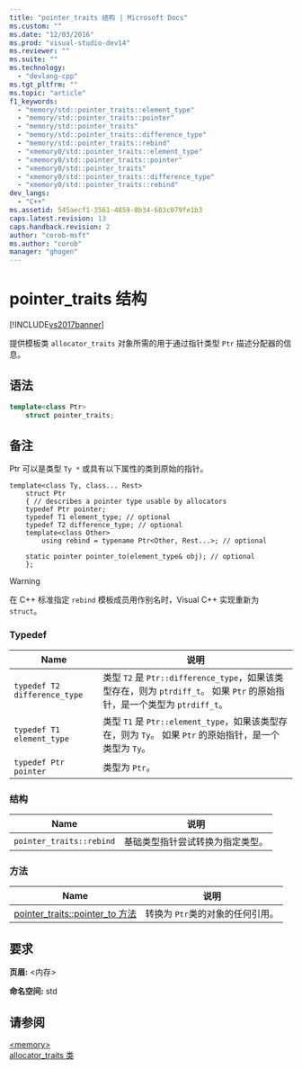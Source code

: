```yaml
---
title: "pointer_traits 结构 | Microsoft Docs"
ms.custom: ""
ms.date: "12/03/2016"
ms.prod: "visual-studio-dev14"
ms.reviewer: ""
ms.suite: ""
ms.technology: 
  - "devlang-cpp"
ms.tgt_pltfrm: ""
ms.topic: "article"
f1_keywords: 
  - "memory/std::pointer_traits::element_type"
  - "memory/std::pointer_traits::pointer"
  - "memory/std::pointer_traits"
  - "memory/std::pointer_traits::difference_type"
  - "memory/std::pointer_traits::rebind"
  - "xmemory0/std::pointer_traits::element_type"
  - "xmemory0/std::pointer_traits::pointer"
  - "xmemory0/std::pointer_traits"
  - "xmemory0/std::pointer_traits::difference_type"
  - "xmemory0/std::pointer_traits::rebind"
dev_langs: 
  - "C++"
ms.assetid: 545aecf1-3561-4859-8b34-603c079fe1b3
caps.latest.revision: 13
caps.handback.revision: 2
author: "corob-msft"
ms.author: "corob"
manager: "ghogen"
---
```

# pointer_traits 结构
[!INCLUDE[vs2017banner](../assembler/inline/includes/vs2017banner.md)]

提供模板类 `allocator_traits` 对象所需的用于通过指针类型 `Ptr` 描述分配器的信息。  
  
## 语法  
  
```cpp  
template<class Ptr>  
    struct pointer_traits;  
```  
  
## 备注  
 Ptr 可以是类型 `Ty *` 或具有以下属性的类到原始的指针。  
  
```  
template<class Ty, class... Rest>  
    struct Ptr  
    { // describes a pointer type usable by allocators  
    typedef Ptr pointer;  
    typedef T1 element_type; // optional  
    typedef T2 difference_type; // optional  
    template<class Other>  
        using rebind = typename Ptr<Other, Rest...>; // optional  
  
    static pointer pointer_to(element_type& obj); // optional  
    };  
```  
  
> [!WARNING]
>  在 C\+\+ 标准指定 `rebind` 模板成员用作别名时，Visual C\+\+ 实现重新为 `struct`。  
  
### Typedef  
  
|Name|说明|  
|----------|--------|  
|`typedef T2 difference_type`|类型 `T2` 是 `Ptr::difference_type`，如果该类型存在，则为 `ptrdiff_t`。  如果 `Ptr` 的原始指针，是一个类型为 `ptrdiff_t`。|  
|`typedef T1 element_type`|类型 `T1` 是 `Ptr::element_type`，如果该类型存在，则为 `Ty`。  如果 `Ptr` 的原始指针，是一个类型为 `Ty`。|  
|`typedef Ptr pointer`|类型为 `Ptr`。|  
  
### 结构  
  
|Name|说明|  
|----------|--------|  
|`pointer_traits::rebind`|基础类型指针尝试转换为指定类型。|  
  
### 方法  
  
|Name|说明|  
|----------|--------|  
|[pointer\_traits::pointer\_to 方法](../Topic/pointer_traits::pointer_to%20Method.md)|转换为 `Ptr`类的对象的任何引用。|  
  
## 要求  
 **页眉:** \<内存\>  
  
 **命名空间:**  std  
  
## 请参阅  
 [\<memory\>](../standard-library/memory.md)   
 [allocator\_traits 类](../standard-library/allocator-traits-class.md)